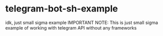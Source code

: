 # telegram-bot-sh-example
idk, just small sigma example
IMPORTANT NOTE:
This is just small sigma example of working with telegram API without any frameworks
